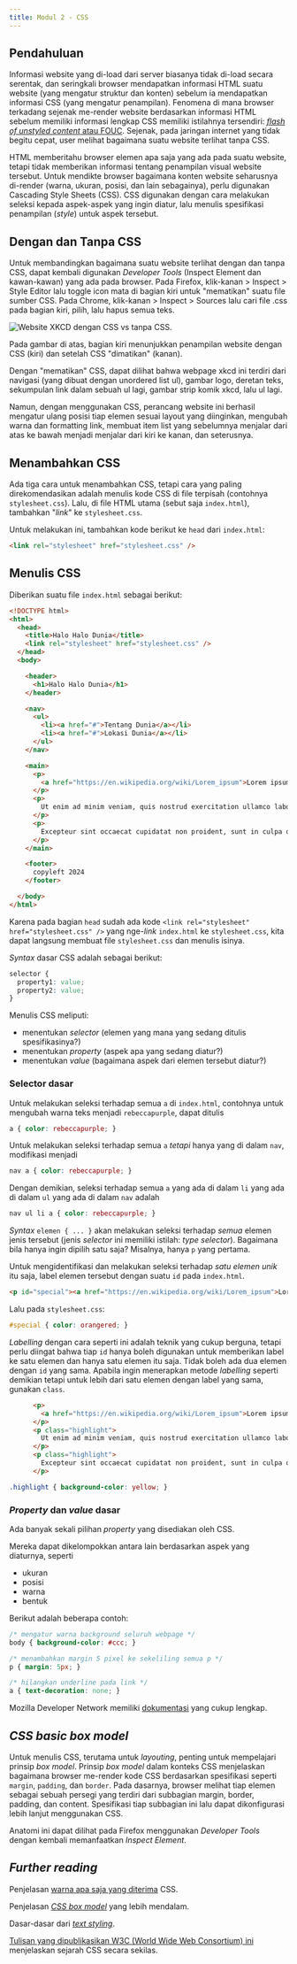 ```yaml
---
title: Modul 2 - CSS
---
```


## Pendahuluan
Informasi website yang di-load dari server biasanya tidak di-load secara serentak, dan seringkali browser mendapatkan informasi HTML suatu website (yang mengatur struktur dan konten) sebelum ia mendapatkan informasi CSS (yang mengatur penampilan). Fenomena di mana browser terkadang sejenak me-render website berdasarkan informasi HTML sebelum memiliki informasi lengkap CSS memiliki istilahnya tersendiri: [*flash of unstyled content* atau FOUC](https://en.wikipedia.org/wiki/Flash_of_unstyled_content). Sejenak, pada jaringan internet yang tidak begitu cepat, user melihat bagaimana suatu website terlihat tanpa CSS.

HTML memberitahu browser elemen apa saja yang ada pada suatu website, tetapi tidak memberikan informasi tentang penampilan visual website tersebut. Untuk mendikte browser bagaimana konten website seharusnya di-render (warna, ukuran, posisi, dan lain sebagainya), perlu digunakan Cascading Style Sheets (CSS). CSS digunakan dengan cara melakukan seleksi kepada aspek-aspek yang ingin diatur, lalu menulis spesifikasi penampilan (*style*) untuk aspek tersebut. 

## Dengan dan Tanpa CSS
Untuk membandingkan bagaimana suatu website terlihat dengan dan tanpa CSS, dapat kembali digunakan *Developer Tools* (Inspect Element dan kawan-kawan) yang ada pada browser. Pada Firefox, klik-kanan > Inspect > Style Editor lalu toggle icon mata di bagian kiri untuk "mematikan" suatu file sumber CSS. Pada Chrome, klik-kanan > Inspect > Sources lalu cari file .css pada bagian kiri, pilih, lalu hapus semua teks. 

![Website XKCD dengan CSS vs tanpa CSS.](https://github.com/divkomitb/divkomitb.github.io/blob/main/assets/xkcd-css.png?raw=true)

Pada gambar di atas, bagian kiri menunjukkan penampilan website dengan CSS (kiri) dan setelah CSS "dimatikan" (kanan).

Dengan "mematikan" CSS, dapat dilihat bahwa webpage xkcd ini terdiri dari navigasi (yang dibuat dengan unordered list ul), gambar logo, deretan teks, sekumpulan link dalam sebuah ul lagi, gambar strip komik xkcd, lalu ul lagi.

Namun, dengan menggunakan CSS, perancang website ini berhasil mengatur ulang posisi tiap elemen sesuai layout yang diinginkan, mengubah warna dan formatting link, membuat item list yang sebelumnya menjalar dari atas ke bawah menjadi menjalar dari kiri ke kanan, dan seterusnya.

## Menambahkan CSS
Ada tiga cara untuk menambahkan CSS, tetapi cara yang paling direkomendasikan adalah menulis kode CSS di file terpisah (contohnya `stylesheet.css`). Lalu, di file HTML utama (sebut saja `index.html`), tambahkan "*link*" ke `stylesheet.css`. 

Untuk melakukan ini, tambahkan kode berikut ke `head` dari `index.html`:

```html
<link rel="stylesheet" href="stylesheet.css" />
```

## Menulis CSS
Diberikan suatu file `index.html` sebagai berikut:

```html
<!DOCTYPE html>
<html>
  <head>
    <title>Halo Halo Dunia</title>
    <link rel="stylesheet" href="stylesheet.css" />
  </head>
  <body>

    <header>
      <h1>Halo Halo Dunia</h1>
    </header>

    <nav>
      <ul>
        <li><a href="#">Tentang Dunia</a></li>
        <li><a href="#">Lokasi Dunia</a></li>
      </ul>
    </nav>

    <main>
      <p>
        <a href="https://en.wikipedia.org/wiki/Lorem_ipsum">Lorem ipsum</a> dolor sit amet, consectetur adipiscing elit, sed do eiusmod tempor incididunt ut labore et dolore magna aliqua. 
      </p>
      <p>
        Ut enim ad minim veniam, quis nostrud exercitation ullamco laboris nisi ut aliquip ex ea commodo consequat. Duis aute irure dolor in reprehenderit in voluptate velit esse cillum dolore eu fugiat nulla pariatur.
      </p>
      <p>
        Excepteur sint occaecat cupidatat non proident, sunt in culpa qui officia deserunt mollit anim id est laborum.
      </p>
    </main>

    <footer>
      copyleft 2024
    </footer>

  </body>
</html>
```

Karena pada bagian `head` sudah ada kode `<link rel="stylesheet" href="stylesheet.css" />` yang nge-*link* `index.html` ke `stylesheet.css`, kita dapat langsung membuat file `stylesheet.css` dan menulis isinya.

*Syntax* dasar CSS adalah sebagai berikut:

```css
selector {
  property1: value;
  property2: value;
}
```

Menulis CSS meliputi:
* menentukan *selector* (elemen yang mana yang sedang ditulis spesifikasinya?)
* menentukan *property* (aspek apa yang sedang diatur?)
* menentukan *value* (bagaimana aspek dari elemen tersebut diatur?)

### Selector dasar
Untuk melakukan seleksi terhadap semua `a` di `index.html`, contohnya untuk mengubah warna teks menjadi `rebeccapurple`, dapat ditulis

```css
a { color: rebeccapurple; }
```

Untuk melakukan seleksi terhadap semua `a` *tetapi* hanya yang di dalam `nav`, modifikasi menjadi

```css
nav a { color: rebeccapurple; }
```

Dengan demikian, seleksi terhadap semua `a` yang ada di dalam `li` yang ada di dalam `ul` yang ada di dalam `nav` adalah

```css
nav ul li a { color: rebeccapurple; }
```

*Syntax* `elemen { ... }` akan melakukan seleksi terhadap *semua* elemen jenis tersebut (jenis *selector* ini memiliki istilah: *type selector*). Bagaimana bila hanya ingin dipilih satu saja? Misalnya, hanya `p` yang pertama. 

Untuk mengidentifikasi dan melakukan seleksi terhadap *satu elemen unik* itu saja, label elemen tersebut dengan suatu `id` pada `index.html`. 

```html
<p id="special"><a href="https://en.wikipedia.org/wiki/Lorem_ipsum">Lorem ipsum</a> dolor sit amet, consectetur adipiscing elit, sed do eiusmod tempor incididunt ut labore et dolore magna aliqua.</p>
```
Lalu pada `stylesheet.css`:

```css
#special { color: orangered; }
```

*Labelling* dengan cara seperti ini adalah teknik yang cukup berguna, tetapi perlu diingat bahwa tiap `id` hanya boleh digunakan untuk memberikan label ke satu elemen dan hanya satu elemen itu saja. Tidak boleh ada dua elemen dengan `id` yang sama. Apabila ingin menerapkan metode *labelling* seperti demikian tetapi untuk lebih dari satu elemen dengan label yang sama, gunakan `class`.

```html
      <p>
        <a href="https://en.wikipedia.org/wiki/Lorem_ipsum">Lorem ipsum</a> dolor sit amet, consectetur adipiscing elit, sed do eiusmod tempor incididunt ut labore et dolore magna aliqua. 
      </p>
      <p class="highlight">
        Ut enim ad minim veniam, quis nostrud exercitation ullamco laboris nisi ut aliquip ex ea commodo consequat. Duis aute irure dolor in reprehenderit in voluptate velit esse cillum dolore eu fugiat nulla pariatur.
      </p>
      <p class="highlight">
        Excepteur sint occaecat cupidatat non proident, sunt in culpa qui officia deserunt mollit anim id est laborum.
      </p>
```

```css
.highlight { background-color: yellow; }
```

### *Property* dan *value* dasar
Ada banyak sekali pilihan *property* yang disediakan oleh CSS.

Mereka dapat dikelompokkan antara lain berdasarkan aspek yang diaturnya, seperti
* ukuran
* posisi
* warna
* bentuk

Berikut adalah beberapa contoh:
```css
/* mengatur warna background seluruh webpage */
body { background-color: #ccc; }

/* menambahkan margin 5 pixel ke sekeliling semua p */
p { margin: 5px; }

/* hilangkan underline pada link */
a { text-decoration: none; }
```

Mozilla Developer Network memiliki [dokumentasi](https://developer.mozilla.org/en-US/docs/Web/CSS) yang cukup lengkap.

## *CSS basic box model*
Untuk menulis CSS, terutama untuk *layouting*, penting untuk mempelajari prinsip *box model*. Prinsip *box model* dalam konteks CSS menjelaskan bagaimana browser me-render kode CSS berdasarkan spesifikasi seperti `margin`, `padding`, dan `border`.  Pada dasarnya, browser melihat tiap elemen sebagai sebuah persegi yang terdiri dari subbagian margin, border, padding, dan content. Spesifikasi tiap subbagian ini lalu dapat dikonfigurasi lebih lanjut menggunakan CSS. 

Anatomi ini dapat dilihat pada Firefox menggunakan *Developer Tools* dengan kembali memanfaatkan *Inspect Element*.

## *Further reading*
Penjelasan [warna apa saja yang diterima](https://developer.mozilla.org/en-US/docs/Learn/CSS/Building_blocks/Values_and_units#color) CSS.

Penjelasan [*CSS box model*](https://developer.mozilla.org/en-US/docs/Learn/CSS/Building_blocks/The_box_model) yang lebih mendalam.

Dasar-dasar dari [*text styling*](https://developer.mozilla.org/en-US/docs/Learn/CSS/Styling_text/Fundamentals).

[Tulisan yang dipublikasikan W3C (World Wide Web Consortium) ini](https://www.w3.org/Style/CSS20/history.html) menjelaskan sejarah CSS secara sekilas.
